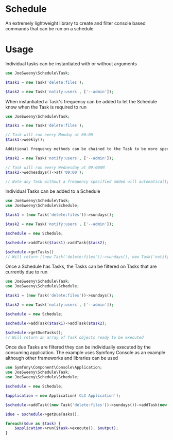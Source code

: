 # Schedule
An extremely lightweight library to create and filter console based commands that can be run on a schedule

# Usage

Individual tasks can be instantiated with or without arguments
```php
use JoeSweeny\Schedule\Task;

$task1 = new Task('delete:files');

$task2 = new Task('notify:users', ['--admin']);
```

When instantiated a Task's frequency can be added to let the Schedule know when the Task is required to run
```php
use JoeSweeny\Schedule\Task;

$task1 = new Task('delete:files');

// Task will run every Monday at 00:00
$task1->weekly();

Additional frequency methods can be chained to the Task to be more specific

$task2 = new Task('notify:users', ['--admin']);

// Task will run every Wednesday at 09:00AM
$task2->wednesdays()->at('09:00');

// Note any Task without a frequency specified added will automatically run every minute of every day
```

Individual Tasks can be added to a Schedule
```php
use JoeSweeny\Schedule\Task;
use JoeSweeny\Schedule\Schedule;

$task1 = (new Task('delete:files'))->sundays();

$task2 = new Task('notify:users', ['--admin']);

$schedule = new Schedule;

$schedule->addTask($task1)->addTask($task2);

$schedule->getTasks() 
// Will return [(new Task('delete:files'))->sundays(), new Task('notify:users', ['--admin'])] 
``` 

Once a Schedule has Tasks, the Tasks can be filtered on Tasks that are currently due to run
```php
use JoeSweeny\Schedule\Task;
use JoeSweeny\Schedule\Schedule;

$task1 = (new Task('delete:files'))->sundays();

$task2 = new Task('notify:users', ['--admin']);

$schedule = new Schedule;

$schedule->addTask($task1)->addTask($task2);

$schedule->getDueTasks();
// Will return an array of Task objects ready to be executed
```

Once due Tasks are filtered they can be individually executed by the consuming application. The example uses
Symfony Console as an example although other frameworks and libraries can be used
```php
use Symfony\Component\Console\Application;
use JoeSweeny\Schedule\Task;
use JoeSweeny\Schedule\Schedule;

$schedule = new Schedule;

$application = new Application('CLI Application');

$schedule->addTask((new Task('delete:files'))->sundays())->addTask(new Task('notify:users', ['--admin']));

$due = $schedule->getDueTasks();

foreach($due as $task) {
    $application->run($task->execute(), $output);
}
```
